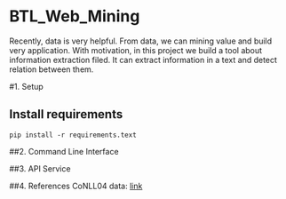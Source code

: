# BTL_Web_Mining
Recently, data is very helpful. From data, we can mining value and build very application.
With motivation, in this project we build a tool about information extraction filed. 
It can extract information in a text and detect relation between them.


#1. Setup
## Install requirements
```commandline
pip install -r requirements.text
```

##2. Command Line Interface


##3. API Service


##4. References
CoNLL04 data: [link](https://cogcomp.seas.upenn.edu/Data/ER/)

